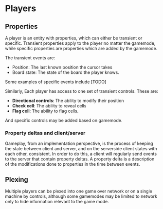 # Players

## Properties

A player is an entity with properties, which can either be transient or specific. Transient
properties apply to the player no matter the gamemode, while specific properties are properties
which are added by the gamemode.

The transient events are:

* Position: The last known position the cursor takes
* Board state: The state of the board the player knows.

Some examples of specific events include [TODO]

Similarly, Each player has access to one set of transient controls. These are:

* **Directional controls**: The ability to modify their position
* **Check cell**: The ability to reveal cells
* **Flag cell**: The ability to flag cells.

And specific controls may be added based on gamemode.

### Property deltas and client/server

Gameplay, from an implementation perspective, is the process of keeping the state between client and
server, and on the serverside client states with each other, consistent. In order to do this, a
client will regularly send events to the server that contain property deltas. A property delta is a
description of the modifications done to properties in the time between events. 

## Plexing

Multiple players can be plexed into one game over network or on a single machine by controls,
although some gamemodes may be limited to network only to hide information relevant to the game
mode.
